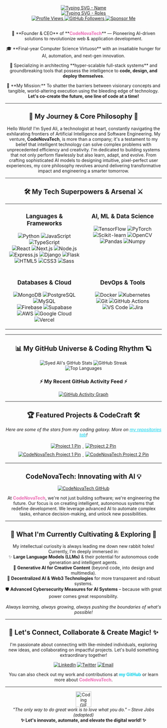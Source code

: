 <div align="center">
  <a href="https://github.com/syedalim1">
    <img 
      src="https://readme-typing-svg.herokuapp.com?font=Fira+Code&size=35&duration=2500&pause=800&color=00D9FF&background=00000000¢er=true&vCenter=true&multiline=true&width=500&height=80&lines=Syed+Ali+M;Welcome+to+my+Digital+Universe!" 
      alt="Typing SVG - Name" 
      style="max-width: 100%; height: auto;"
    />
  </a>
</div>



<div align="center">
  <a href="https://git.io/typing-svg">
    <img 
      src="https://readme-typing-svg.herokuapp.com?font=Orbitron&size=24&duration=3000&pause=1000&color=00D9FF;8A2BE2;FF69B4&background=00000000¢er=true&vCenter=true&multiline=true&width=700&height=120&lines=🚀+Founder+%26+CEO+@+CodeNovaTech;🤖+AI+%26+Automation+Architect;💻+Full-Stack+Maestro;✨+Tech+with+Purpose+%7C+Impact+with+Code" 
      alt="Typing SVG - Roles" 
      style="max-width: 100%; height: auto;"
    />
  </a>
</div>

<div align="center">
  <a href="https://github.com/syedalim1">
    <img src="https://komarev.com/ghpvc/?username=syedalim1&label=PROFILE+VIEWS&color=00D9FF&style=flat-square" alt="Profile Views"/>
  </a>
  <a href="https://github.com/syedalim1?tab=followers">
    <img src="https://img.shields.io/github/followers/syedalim1?label=Followers&style=social&logo=github&color=FF69B4" alt="GitHub Followers"/>
  </a>
  <a href="https://github.com/sponsors/syedalim1"> <!-- Replace syedalim1 if you have a different sponsor username -->
    <img src="https://img.shields.io/static/v1?label=Sponsor&message=❤️&logo=GitHub&color=FF69B4&style=flat-square" alt="Sponsor Me"/>
  </a>
</div>

<br>

<div align="center">  
  <p>
    🌟 **Founder & CEO** of **<a href="https://github.com/CodeNovaTech" style="color: #FF69B4; text-decoration: none; font-weight: bold;">CodeNovaTech</a>** — Pioneering AI-driven solutions to revolutionize web & application development.
  </p>
  <p>
    🎓 **Final-year Computer Science Virtuoso** with an insatiable hunger for AI, automation, and next-gen innovation.
  </p>
  <p>
    💼 Specializing in architecting **hyper-scalable full-stack systems** and groundbreaking tools that possess the intelligence to <strong>code, design, and deploy themselves</strong>.
  </p>
  <p>
    🎯 **My Mission:** To shatter the barriers between visionary concepts and tangible, world-altering execution using the bleeding edge of technology. <strong>Let's co-create the future, one line of code at a time!</strong>
  </p>
</div>

---

<div align="center">
  <h2>🚀 My Journey & Core Philosophy 🌌</h2>
</div>

<p align="center">
  Hello World! I'm Syed Ali, a technologist at heart, constantly navigating the exhilarating frontiers of Artificial Intelligence and Software Engineering. My venture, <strong>CodeNovaTech</strong>, is more than a company; it's a testament to my belief that intelligent technology can solve complex problems with unprecedented efficiency and creativity. I'm dedicated to building systems that not only perform flawlessly but also learn, adapt, and evolve. From crafting sophisticated AI models to designing intuitive, pixel-perfect user experiences, my core philosophy revolves around delivering transformative impact and engineering a smarter tomorrow.
</p>

---

<div align="center">
  <h2>🛠️ My Tech Superpowers & Arsenal ⚔️</h2>
</div>

<table width="100%">
  <tr>
    <td width="50%" valign="top">
      <h3 align="center">Languages & Frameworks</h3>
      <p align="center">
        <img src="https://img.shields.io/badge/Python-3776AB?style=for-the-badge&logo=python&logoColor=white" alt="Python"/>
        <img src="https://img.shields.io/badge/JavaScript-F7DF1E?style=for-the-badge&logo=javascript&logoColor=black" alt="JavaScript"/>
        <img src="https://img.shields.io/badge/TypeScript-3178C6?style=for-the-badge&logo=typescript&logoColor=white" alt="TypeScript"/>
        <br>
        <img src="https://img.shields.io/badge/React-61DAFB?style=for-the-badge&logo=react&logoColor=black" alt="React"/>
        <img src="https://img.shields.io/badge/Next.js-000000?style=for-the-badge&logo=nextdotjs&logoColor=white" alt="Next.js"/>
        <img src="https://img.shields.io/badge/Node.js-339933?style=for-the-badge&logo=nodedotjs&logoColor=white" alt="Node.js"/>
        <br>
        <img src="https://img.shields.io/badge/Express.js-000000?style=for-the-badge&logo=express&logoColor=white" alt="Express.js"/>
        <img src="https://img.shields.io/badge/Django-092E20?style=for-the-badge&logo=django&logoColor=white" alt="Django"/>
        <img src="https://img.shields.io/badge/Flask-000000?style=for-the-badge&logo=flask&logoColor=white" alt="Flask"/>
        <br>
        <img src="https://img.shields.io/badge/HTML5-E34F26?style=for-the-badge&logo=html5&logoColor=white" alt="HTML5"/>
        <img src="https://img.shields.io/badge/CSS3-1572B6?style=for-the-badge&logo=css3&logoColor=white" alt="CSS3"/>
        <img src="https://img.shields.io/badge/Sass-CC6699?style=for-the-badge&logo=sass&logoColor=white" alt="Sass"/>
      </p>
    </td>
    <td width="50%" valign="top">
      <h3 align="center">AI, ML & Data Science</h3>
      <p align="center">
        <img src="https://img.shields.io/badge/TensorFlow-FF6F00?style=for-the-badge&logo=tensorflow&logoColor=white" alt="TensorFlow"/>
        <img src="https://img.shields.io/badge/PyTorch-EE4C2C?style=for-the-badge&logo=pytorch&logoColor=white" alt="PyTorch"/>
        <br>
        <img src="https://img.shields.io/badge/scikit--learn-F7931E?style=for-the-badge&logo=scikit-learn&logoColor=white" alt="Scikit-learn"/>
        <img src="https://img.shields.io/badge/OpenCV-5C3EE8?style=for-the-badge&logo=opencv&logoColor=white" alt="OpenCV"/>
        <br>
        <img src="https://img.shields.io/badge/Pandas-150458?style=for-the-badge&logo=pandas&logoColor=white" alt="Pandas"/>
        <img src="https://img.shields.io/badge/Numpy-013243?style=for-the-badge&logo=numpy&logoColor=white" alt="Numpy"/>
      </p>
    </td>
  </tr>
  <tr>
    <td width="50%" valign="top">
      <h3 align="center">Databases & Cloud</h3>
      <p align="center">
        <img src="https://img.shields.io/badge/MongoDB-47A248?style=for-the-badge&logo=mongodb&logoColor=white" alt="MongoDB"/>
        <img src="https://img.shields.io/badge/PostgreSQL-4169E1?style=for-the-badge&logo=postgresql&logoColor=white" alt="PostgreSQL"/>
        <img src="https://img.shields.io/badge/MySQL-005C84?style=for-the-badge&logo=mysql&logoColor=white" alt="MySQL"/>
        <br>
        <img src="https://img.shields.io/badge/Firebase-FFCA28?style=for-the-badge&logo=firebase&logoColor=black" alt="Firebase"/>
        <img src="https://img.shields.io/badge/Supabase-3FCF8E?style=for-the-badge&logo=supabase&logoColor=white" alt="Supabase"/>
        <br>
        <img src="https://img.shields.io/badge/Amazon_AWS-232F3E?style=for-the-badge&logo=amazon-aws&logoColor=white" alt="AWS"/>
        <img src="https://img.shields.io/badge/Google_Cloud-4285F4?style=for-the-badge&logo=google-cloud&logoColor=white" alt="Google Cloud"/>
        <img src="https://img.shields.io/badge/Vercel-000000?style=for-the-badge&logo=vercel&logoColor=white" alt="Vercel"/>
      </p>
    </td>
    <td width="50%" valign="top">
      <h3 align="center">DevOps & Tools</h3>
      <p align="center">
        <img src="https://img.shields.io/badge/Docker-2496ED?style=for-the-badge&logo=docker&logoColor=white" alt="Docker"/>
        <img src="https://img.shields.io/badge/Kubernetes-326CE5?style=for-the-badge&logo=kubernetes&logoColor=white" alt="Kubernetes"/>
        <br>
        <img src="https://img.shields.io/badge/Git-F05032?style=for-the-badge&logo=git&logoColor=white" alt="Git"/>
        <img src="https://img.shields.io/badge/GitHub_Actions-2088FF?style=for-the-badge&logo=github-actions&logoColor=white" alt="GitHub Actions"/>
        <br>
        <img src="https://img.shields.io/badge/VS_Code-007ACC?style=for-the-badge&logo=visual-studio-code&logoColor=white" alt="VS Code"/>
        <img src="https://img.shields.io/badge/Jira-0052CC?style=for-the-badge&logo=jira&logoColor=white" alt="Jira"/>
      </p>
    </td>
  </tr>
</table>

---

<div align="center">
  <h2>📊 My GitHub Universe & Coding Rhythm 🪐</h2>
</div>

<p align="center">
  <img src="https://github-readme-stats.vercel.app/api?username=syedalim1&show_icons=true&theme=radical&hide_border=true&count_private=true&include_all_commits=true&card_width=495" alt="Syed Ali's GitHub Stats" />
  <img src="https://github-readme-streak-stats.herokuapp.com/?user=syedalim1&theme=radical&hide_border=true&card_width=495" alt="GitHub Streak" />
  <br>
  <img src="https://github-readme-stats.vercel.app/api/top-langs/?username=syedalim1&layout=compact&theme=radical&hide_border=true&langs_count=10&card_width=495" alt="Top Languages" />
  <!-- Uncomment and configure WakaTime if you use it -->
  <!-- <img src="https://github-readme-stats.vercel.app/api/wakatime?username=YOUR_WAKATIME_USERNAME&theme=radical&hide_border=true&layout=compact" alt="WakaTime Stats" /> -->
</p>

<div align="center">
  <h3>⚡ My Recent GitHub Activity Feed ⚡</h3>
  <!-- GitHub Activity Graph -->
  <a href="https://github.com/syedalim1">
    <img src="https://github-readme-activity-graph.vercel.app/graph?username=syedalim1&bg_color=0d1117&color=79ff97&line=79ff97&point=ff69b4&area=true&hide_border=true&theme=react-dark" alt="GitHub Activity Graph" style="max-width: 100%; height: auto;" />
  </a>
</div>

---

<div align="center">
  <h2>🏆 Featured Projects & CodeCraft 🛠️</h2>
  <p><em>Here are some of the stars from my coding galaxy. More on <a href="https://github.com/syedalim1?tab=repositories" style="color: #00D9FF;">my repositories tab</a>!</em></p>
</div>

<div align="center">
  <!-- Replace with your actual pinned repositories or top projects -->
  <!-- Example: -->
  <a href="https://github.com/syedalim1/YOUR_REPO_NAME_1" target="_blank">
    <img src="https://github-readme-stats.vercel.app/api/pin/?username=syedalim1&repo=YOUR_REPO_NAME_1&theme=radical&hide_border=true&show_owner=true" alt="Project 1 Pin" style="max-width: 48%; margin: 5px;"/>
  </a>
  <a href="https://github.com/syedalim1/YOUR_REPO_NAME_2" target="_blank">
    <img src="https://github-readme-stats.vercel.app/api/pin/?username=syedalim1&repo=YOUR_REPO_NAME_2&theme=radical&hide_border=true&show_owner=true" alt="Project 2 Pin" style="max-width: 48%; margin: 5px;"/>
  </a>
  <br>
  <a href="https://github.com/CodeNovaTech/CODENOVATECH_PROJECT_1" target="_blank">
    <img src="https://github-readme-stats.vercel.app/api/pin/?username=CodeNovaTech&repo=CODENOVATECH_PROJECT_1&theme=radical&hide_border=true&show_owner=true" alt="CodeNovaTech Project 1 Pin" style="max-width: 48%; margin: 5px;"/>
  </a>
  <a href="https://github.com/CodeNovaTech/CODENOVATECH_PROJECT_2" target="_blank">
    <img src="https://github-readme-stats.vercel.app/api/pin/?username=CodeNovaTech&repo=CODENOVATECH_PROJECT_2&theme=radical&hide_border=true&show_owner=true" alt="CodeNovaTech Project 2 Pin" style="max-width: 48%; margin: 5px;"/>
  </a>
  <!-- Add more project pins as needed -->
</div>

---

<div align="center">
  <h2>CodeNovaTech: Innovating with AI 💡</h2>
  <a href="https://github.com/CodeNovaTech" target="_blank">
    <img src="https://img.shields.io/static/v1?label=Explore&message=CodeNovaTech&color=FF69B4&style=for-the-badge&logo=github" alt="CodeNovaTech GitHub"/>
  </a>
  <p>
    At <strong><a href="https://github.com/CodeNovaTech" style="color: #FF69B4; text-decoration: none; font-weight: bold;">CodeNovaTech</a></strong>, we're not just building software; we're engineering the future.
    Our focus is on creating intelligent, autonomous systems that redefine development.
    We leverage advanced AI to automate complex tasks, enhance decision-making, and unlock new possibilities.
  </p>
</div>

---

<div align="center">
  <h2>🌱 What I'm Currently Cultivating & Exploring 🧠</h2>
</div>

<p align="center">
  My intellectual curiosity is always leading me down new rabbit holes! Currently, I'm deeply immersed in:
  <br>
  ✨ <strong>Large Language Models (LLMs)</strong> & their potential for autonomous code generation and intelligent agents.
  <br>
  🎨 <strong>Generative AI for Creative Content</strong> (beyond code, into design and multimedia).
  <br>
  🔗 <strong>Decentralized AI & Web3 Technologies</strong> for more transparent and robust systems.
  <br>
  🛡️ <strong>Advanced Cybersecurity Measures for AI Systems</strong> – because with great power comes great responsibility.
  <br>
  <br>
  <em>Always learning, always growing, always pushing the boundaries of what's possible!</em>
</p>

---

<div align="center">
  <h2>🤝 Let's Connect, Collaborate & Create Magic! ✨</h2>
  <p>I'm passionate about connecting with like-minded individuals, exploring new ideas, and collaborating on impactful projects. Let's build something extraordinary together!</p>
  <p>
    <a href="https://www.linkedin.com/in/your-linkedin-username" target="_blank"><img src="https://img.shields.io/badge/LinkedIn-0077B5?style=for-the-badge&logo=linkedin&logoColor=white" alt="LinkedIn"></a>
    <a href="https://twitter.com/your-twitter-username" target="_blank"><img src="https://img.shields.io/badge/Twitter-1DA1F2?style=for-the-badge&logo=twitter&logoColor=white" alt="Twitter"></a>
    <a href="mailto:your-email@example.com"><img src="https://img.shields.io/badge/Email_Me-D14836?style=for-the-badge&logo=gmail&logoColor=white" alt="Email"></a>
    <!-- <a href="https://your-portfolio.com" target="_blank"><img src="https://img.shields.io/badge/Portfolio-3423A6?style=for-the-badge&logo=firefoxbrowser&logoColor=white" alt="Portfolio"></a> -->
  </p>
  <p>
    You can also check out my work and contributions at <a href="https://github.com/syedalim1" style="color: #00D9FF; text-decoration: none; font-weight:bold;">my GitHub</a> or learn more about <a href="https://github.com/CodeNovaTech" style="color: #FF69B4; text-decoration: none; font-weight:bold;">CodeNovaTech</a>.
  </p>
</div>

<hr>

<div align="center">
  <img src="https://media.giphy.com/media/LnQjpWaON8nhr21yfgh/giphy.gif" width="50" alt="Coding GIF">
  <br>
  <em>"The only way to do great work is to love what you do." – Steve Jobs (adapted)</em>
  <br>
  <strong>✨ Let's innovate, automate, and elevate the digital world! ✨</strong>
</div>
